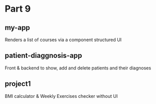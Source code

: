 # Part 9

## my-app 
Renders a list of courses via a component structured UI

## patient-diaggnosis-app
Front & backend to show, add and delete patients and their diagnoses

## project1
BMI calculator & Weekly Exercises checker without UI
